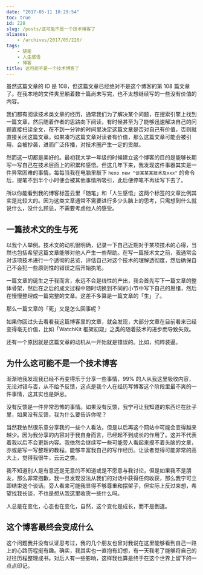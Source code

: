 ```yaml
---
date: "2017-05-11 10:29:54"
toc: true
id: 220
slug: /posts/这可能不是一个技术博客了
aliases:
    - /archives/2017/05/220/
tags:
    - 随笔
    - 人生感悟
    - 博客
title: 这可能不是一个技术博客了
---
```


虽然这篇文章的 ID 是 108，但这篇文章已经绝对不是这个博客的第 108 篇文章了。在我本地的文件夹里躺着数十篇尚未写完，也不太想继续写的一些没有价值的内容。

我们都有阅读技术类文章的经历，通常我们为了解决某个问题，在搜索引擎上找到一篇文章，然后随着作者的思路向下阅读，有时候甚至为了能够迅速解决自己的问题直接扫读全文，在不到一分钟的时间里决定这篇文章是否对自己有价值，否则就直接关闭这篇文章。如果凑巧这篇文章对读者有价值，那么这篇文章可能会被引用、会被抄袭，进而广泛传播，对技术圈产生一定的贡献。

然而这一切都是美好的。最初我大学一年级的时候建立这个博客的目的是能够长期写一写自己在技术层面上的积累和感悟。但这几年下来，我发现这件事器其实是一件异常困难的事情。每每当我在电脑里敲下 `hexo new "谈某某某技术及xxx"` 的命令后，提笔不到半个小时便会被其他事情所吸引，此后便停笔不再续写下去了。

所以你能看到我的博客标签云里「随笔」和「人生感悟」这两个标签的文章比例其实是比较大的。因为这类文章通常不需要进行多少头脑上的思考，只需想到什么就说什么，没什么顾忌，不需要考虑他人的感受。

## 一篇技术文的生与死

以我个人举例。技术文的动机很明确，记录一下自己近期对于某项技术的心得，当然也包括希望这篇文章能够对他人产生一些帮助。在写一篇技术文之前，我通常会对该项技术进行一个透彻的总览，评估自己对这个技术的理解透彻度，然后确保自己不会犯一些原则性的错误之后开始执笔。

一篇文章的诞生之于我而言，永远不会是线性的产出，我会首先写下一篇文章的整体骨架，然后在之后的成文过程中随时切换到不同的小节中写下自己的思绪，然后在慢慢整理成一篇完整的文章。这差不多算是一篇文章的「生」了。

那么一篇文章的「死」又是怎么回事呢？

<!--more-->

如果你回过头去看看我这篇博客里的文章，就会发现，大部分文章在目前看来已经变得毫无价值，比如「WatchKit 框架初窥」之类的随着技术的进步而导致失效。

还有一个原因就是这篇文章的动机从一开始就是错误的。比如，纯粹装逼。

## 为什么这可能不是一个技术博客

渐渐地我发现我已经不再变得乐于分享一些事情，99% 的人从我这里吸收内容，无论对错与否，从不给予反馈，这点是我个人在经历写博客这个阶段里最不爽的一件事情，这其实也是妒忌。

没有反馈是一件非常恐怖的事情。如果没有反馈，我宁可让我知道的东西烂在肚子里，如果没有反馈，我为什么要告诉你呢？

当然我依然很乐意分享我的一些个人看法，但是以后再这个网站中可能会变得越来越少。因为我分享的内容对于我自身而言，已经起不到成长的作用了。这并不代表着我以后不会更新内容。我依然会继续写一些可能旁人看起来摸不着头脑的文章，亦或是写一写整理的教程。能够丰富我自己的写作经历。让读者觉得可能非常的高大上，觉得我很牛，云云之类。

我不知道别人是有意还是无意的不知道或是不愿意与我讨论，但是如果我不是朋友，那么非常抱歉，我一旦发现没法从我们的对话中获得任何收获，那么我宁可立即结束这个谈话。旁人看来可能我显得不够尊重和摆架子，但实际上反过来想，希望找我长谈，不也是想从我这里收货一些什么吗。

人总是在变化，心态也在变化，自然，这个变化是成长，而不是倒退。

## 这个博客最终会变成什么

这个问题我并没有认证思考过，我的几个朋友也曾对我说在这里能够看到自己一路上的心路历程挺有趣。确实，我其实也一直抱有幻想，有一天我老了能够将自己的过往历程整理成书。对后人有一些影响，这样我也算是终于在这个世界上留下的一点点印记。